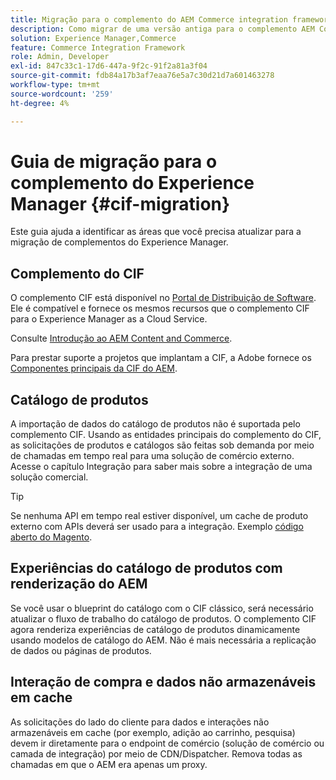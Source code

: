 ```yaml
---
title: Migração para o complemento do AEM Commerce integration framework (CIF)
description: Como migrar de uma versão antiga para o complemento AEM Commerce integration framework (CIF).
solution: Experience Manager,Commerce
feature: Commerce Integration Framework
role: Admin, Developer
exl-id: 847c33c1-17d6-447a-9f2c-91f2a81a3f04
source-git-commit: fdb84a17b3af7eaa76e5a7c30d21d7a601463278
workflow-type: tm+mt
source-wordcount: '259'
ht-degree: 4%

---
```


# Guia de migração para o complemento do Experience Manager {#cif-migration}

Este guia ajuda a identificar as áreas que você precisa atualizar para a migração de complementos do Experience Manager.

## Complemento do CIF

O complemento CIF está disponível no [Portal de Distribuição de Software](https://experience.adobe.com/#/downloads/content/software-distribution/en/aem.html?fulltext=commerce*&amp;2_group.propertyvalues.property=.%2Fjcr%3Acontent%2Fmetadata%2Fdc%3Aversion&amp;2_group.propertyvalues.operation=equals&amp;2_group.propertyvalues.0_values=target-version%3Aaem%2F6-5&amp;orderby=%40jcr%3Acontent%2Fjcr%3AlastModified&amp;orderby.sort=desc&amp;layout=list&amp;p.offset=0&amp;p.limit=16). Ele é compatível e fornece os mesmos recursos que o complemento CIF para o Experience Manager as a Cloud Service.

Consulte [Introdução ao AEM Content and Commerce](getting-started.md).

Para prestar suporte a projetos que implantam a CIF, a Adobe fornece os [Componentes principais da CIF do AEM](https://github.com/adobe/aem-core-cif-components).

## Catálogo de produtos

A importação de dados do catálogo de produtos não é suportada pelo complemento CIF. Usando as entidades principais do complemento do CIF, as solicitações de produtos e catálogos são feitas sob demanda por meio de chamadas em tempo real para uma solução de comércio externo. Acesse o capítulo Integração para saber mais sobre a integração de uma solução comercial.

>[!TIP]
>
>Se nenhuma API em tempo real estiver disponível, um cache de produto externo com APIs deverá ser usado para a integração. Exemplo [código aberto do Magento](https://business.adobe.com/products/magento/open-source.html).

## Experiências do catálogo de produtos com renderização do AEM

Se você usar o blueprint do catálogo com o CIF clássico, será necessário atualizar o fluxo de trabalho do catálogo de produtos. O complemento CIF agora renderiza experiências de catálogo de produtos dinamicamente usando modelos de catálogo do AEM. Não é mais necessária a replicação de dados ou páginas de produtos.

## Interação de compra e dados não armazenáveis em cache

As solicitações do lado do cliente para dados e interações não armazenáveis em cache (por exemplo, adição ao carrinho, pesquisa) devem ir diretamente para o endpoint de comércio (solução de comércio ou camada de integração) por meio de CDN/Dispatcher. Remova todas as chamadas em que o AEM era apenas um proxy.
